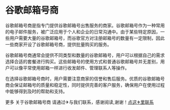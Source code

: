 # 谷歌邮箱号商

谷歌邮箱号商是指专门提供谷歌邮箱号出售服务的商家。谷歌邮箱号作为一种常用的电子邮件服务，被广泛应用于个人和企业的日常沟通中。由于某些特定原因，一些用户需要大量的谷歌邮箱号，而谷歌官方对注册邮箱号的数量有一定限制，因此一些商家开设了谷歌邮箱号商，提供批量购买的服务。

谷歌邮箱号商通常会提供不同类型和数量的谷歌邮箱号，用户可以根据自己的需求选择合适的套餐进行购买。这些邮箱号的使用方式和普通谷歌邮箱号并无差别，用户可以像平常使用邮箱一样进行收发邮件、管理联系人等操作。

在选择谷歌邮箱号商时，用户需要注意商家的信誉和售后服务。优质的谷歌邮箱号商会保证邮箱号的质量和稳定性，同时提供完善的客户服务，确保用户在使用过程中能够得到及时的帮助和支持。

更多 关于谷歌邮箱号商 请通过✈与我们联系，感谢阅读,谢谢！[点这✈里联系](https://www.k02.cc)